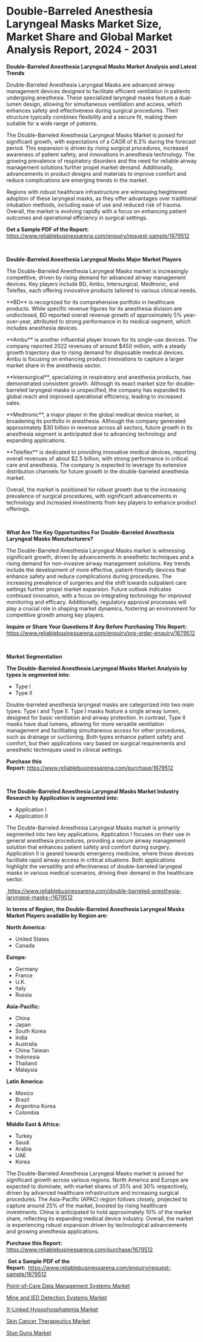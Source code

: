 <p><h1>Double-Barreled Anesthesia Laryngeal Masks Market Size, Market Share and Global Market Analysis Report, 2024 - 2031</h1></p><p><strong>Double-Barreled Anesthesia Laryngeal Masks Market Analysis and Latest Trends</strong></p>
<p><p>Double-Barreled Anesthesia Laryngeal Masks are advanced airway management devices designed to facilitate efficient ventilation in patients undergoing anesthesia. These specialized laryngeal masks feature a dual-lumen design, allowing for simultaneous ventilation and access, which enhances safety and effectiveness during surgical procedures. Their structure typically combines flexibility and a secure fit, making them suitable for a wide range of patients.</p><p>The Double-Barreled Anesthesia Laryngeal Masks Market is poised for significant growth, with expectations of a CAGR of 6.3% during the forecast period. This expansion is driven by rising surgical procedures, increased awareness of patient safety, and innovations in anesthesia technology. The growing prevalence of respiratory disorders and the need for reliable airway management solutions further propel market demand. Additionally, advancements in product designs and materials to improve comfort and reduce complications are emerging trends in the market.</p><p>Regions with robust healthcare infrastructure are witnessing heightened adoption of these laryngeal masks, as they offer advantages over traditional intubation methods, including ease of use and reduced risk of trauma. Overall, the market is evolving rapidly with a focus on enhancing patient outcomes and operational efficiency in surgical settings.</p></p>
<p><strong>Get a Sample PDF of the Report:&nbsp;</strong> <a href="https://www.reliablebusinessarena.com/enquiry/request-sample/1679512?utm_campaign=1455&utm_medium=2&utm_source=Github&utm_content=ia&utm_term=14102024&utm_id=double-barreled-anesthesia-laryngeal-masks">https://www.reliablebusinessarena.com/enquiry/request-sample/1679512</a></p>
<p>&nbsp;</p>
<p><strong>Double-Barreled Anesthesia Laryngeal Masks Major Market Players</strong></p>
<p><p>The Double-Barreled Anesthesia Laryngeal Masks market is increasingly competitive, driven by rising demand for advanced airway management devices. Key players include BD, Ambu, Intersurgical, Medtronic, and Teleflex, each offering innovative products tailored to various clinical needs.</p><p>**BD** is recognized for its comprehensive portfolio in healthcare products. While specific revenue figures for its anesthesia division are undisclosed, BD reported overall revenue growth of approximately 5% year-over-year, attributed to strong performance in its medical segment, which includes anesthesia devices.</p><p>**Ambu** is another influential player known for its single-use devices. The company reported 2022 revenues of around $450 million, with a steady growth trajectory due to rising demand for disposable medical devices. Ambu is focusing on enhancing product innovations to capture a larger market share in the anesthesia sector.</p><p>**Intersurgical**, specializing in respiratory and anesthesia products, has demonstrated consistent growth. Although its exact market size for double-barreled laryngeal masks is unspecified, the company has expanded its global reach and improved operational efficiency, leading to increased sales.</p><p>**Medtronic**, a major player in the global medical device market, is broadening its portfolio in anesthesia. Although the company generated approximately $30 billion in revenue across all sectors, future growth in its anesthesia segment is anticipated due to advancing technology and expanding applications.</p><p>**Teleflex** is dedicated to providing innovative medical devices, reporting overall revenues of about $2.5 billion, with strong performance in critical care and anesthesia. The company is expected to leverage its extensive distribution channels for future growth in the double-barreled anesthesia market.</p><p>Overall, the market is positioned for robust growth due to the increasing prevalence of surgical procedures, with significant advancements in technology and increased investments from key players to enhance product offerings.</p></p>
<p>&nbsp;</p>
<p><strong>What Are The Key Opportunities For Double-Barreled Anesthesia Laryngeal Masks Manufacturers?</strong></p>
<p><p>The Double-Barreled Anesthesia Laryngeal Masks market is witnessing significant growth, driven by advancements in anesthetic techniques and a rising demand for non-invasive airway management solutions. Key trends include the development of more effective, patient-friendly devices that enhance safety and reduce complications during procedures. The increasing prevalence of surgeries and the shift towards outpatient care settings further propel market expansion. Future outlook indicates continued innovation, with a focus on integrating technology for improved monitoring and efficacy. Additionally, regulatory approval processes will play a crucial role in shaping market dynamics, fostering an environment for competitive growth among key players.</p></p>
<p><strong>Inquire or Share Your Questions If Any Before Purchasing This Report:</strong> <a href="https://www.reliablebusinessarena.com/enquiry/pre-order-enquiry/1679512?utm_campaign=1455&utm_medium=2&utm_source=Github&utm_content=ia&utm_term=14102024&utm_id=double-barreled-anesthesia-laryngeal-masks">https://www.reliablebusinessarena.com/enquiry/pre-order-enquiry/1679512</a></p>
<p>&nbsp;</p>
<p><strong>Market Segmentation</strong></p>
<p><strong>The Double-Barreled Anesthesia Laryngeal Masks Market Analysis by types is segmented into:</strong></p>
<p><ul><li>Type I</li><li>Type II</li></ul></p>
<p><p>Double-barreled anesthesia laryngeal masks are categorized into two main types: Type I and Type II. Type I masks feature a single airway lumen, designed for basic ventilation and airway protection. In contrast, Type II masks have dual lumens, allowing for more versatile ventilation management and facilitating simultaneous access for other procedures, such as drainage or suctioning. Both types enhance patient safety and comfort, but their applications vary based on surgical requirements and anesthetic techniques used in clinical settings.</p></p>
<p><strong>Purchase this Report:&nbsp;</strong><a href="https://www.reliablebusinessarena.com/purchase/1679512?utm_campaign=1455&utm_medium=2&utm_source=Github&utm_content=ia&utm_term=14102024&utm_id=double-barreled-anesthesia-laryngeal-masks">https://www.reliablebusinessarena.com/purchase/1679512</a></p>
<p>&nbsp;</p>
<p><strong>The Double-Barreled Anesthesia Laryngeal Masks Market Industry Research by Application is segmented into:</strong></p>
<p><ul><li>Application I</li><li>Application II</li></ul></p>
<p><p>The Double-Barreled Anesthesia Laryngeal Masks market is primarily segmented into two key applications. Application I focuses on their use in general anesthesia procedures, providing a secure airway management solution that enhances patient safety and comfort during surgery. Application II is geared towards emergency medicine, where these devices facilitate rapid airway access in critical situations. Both applications highlight the versatility and effectiveness of double-barreled laryngeal masks in various medical scenarios, driving their demand in the healthcare sector.</p></p>
<p><a href="https://www.reliablebusinessarena.com/double-barreled-anesthesia-laryngeal-masks-r1679512?utm_campaign=1455&utm_medium=2&utm_source=Github&utm_content=ia&utm_term=14102024&utm_id=double-barreled-anesthesia-laryngeal-masks">&nbsp;https://www.reliablebusinessarena.com/double-barreled-anesthesia-laryngeal-masks-r1679512</a></p>
<p><strong>In terms of Region, the Double-Barreled Anesthesia Laryngeal Masks Market Players available by Region are:</strong></p>
<p>
    <p> <strong> North America: </strong>
        <ul>
            <li>United States</li>
            <li>Canada</li>
        </ul>
        </p> 
    <p> <strong> Europe: </strong>
        <ul>
            <li>Germany</li>
            <li>France</li>
            <li>U.K.</li>
            <li>Italy</li>
            <li>Russia</li>
        </ul>
        </p> 
    <p> <strong> Asia-Pacific: </strong>
        <ul>
            <li>China</li>
            <li>Japan</li>
            <li>South Korea</li>
            <li>India</li>
            <li>Australia</li>
            <li>China Taiwan</li>
            <li>Indonesia</li>
            <li>Thailand</li>
            <li>Malaysia</li>
        </ul>
        </p> 
    <p> <strong> Latin America: </strong>
        <ul>
            <li>Mexico</li>
            <li>Brazil</li>
            <li>Argentina Korea</li>
            <li>Colombia</li>
        </ul>
        </p> 
    <p> <strong> Middle East & Africa: </strong>
        <ul>
            <li>Turkey</li>
            <li>Saudi</li>
            <li>Arabia</li>
            <li>UAE</li>
            <li>Korea</li>
        </ul>
    </p>
    </p>
<p><p>The Double-Barreled Anesthesia Laryngeal Masks market is poised for significant growth across various regions. North America and Europe are expected to dominate, with market shares of 35% and 30% respectively, driven by advanced healthcare infrastructure and increasing surgical procedures. The Asia-Pacific (APAC) region follows closely, projected to capture around 25% of the market, boosted by rising healthcare investments. China is anticipated to hold approximately 10% of the market share, reflecting its expanding medical device industry. Overall, the market is experiencing robust expansion driven by technological advancements and growing anesthesia applications.</p></p>
<p><strong>Purchase this Report: </strong><a href="https://www.reliablebusinessarena.com/purchase/1679512?utm_campaign=1455&utm_medium=2&utm_source=Github&utm_content=ia&utm_term=14102024&utm_id=double-barreled-anesthesia-laryngeal-masks">https://www.reliablebusinessarena.com/purchase/1679512</a></p>
<p>&nbsp;<strong>Get a Sample PDF of the Report:&nbsp;&nbsp;</strong><a href="https://www.reliablebusinessarena.com/enquiry/request-sample/1679512?utm_campaign=1455&utm_medium=2&utm_source=Github&utm_content=ia&utm_term=14102024&utm_id=double-barreled-anesthesia-laryngeal-masks">https://www.reliablebusinessarena.com/enquiry/request-sample/1679512</a></p>
<p><strong></strong></p>
<p><p><a href="https://www.linkedin.com/pulse/global-point-of-care-data-management-systems-market-icpbc?utm_campaign=1455&utm_medium=2&utm_source=Github&utm_content=ia&utm_term=14102024&utm_id=double-barreled-anesthesia-laryngeal-masks">Point-of-Care Data Management Systems Market</a></p><p><a href="https://www.linkedin.com/pulse/strategic-roadmap-global-mine-ied-detection-systems-sbhvc?utm_campaign=1455&utm_medium=2&utm_source=Github&utm_content=ia&utm_term=14102024&utm_id=double-barreled-anesthesia-laryngeal-masks">Mine and IED Detection Systems Market</a></p><p><a href="https://www.linkedin.com/pulse/global-x-linked-hypophosphatemia-nexus-sector-confluences-regional-zor5c?utm_campaign=1455&utm_medium=2&utm_source=Github&utm_content=ia&utm_term=14102024&utm_id=double-barreled-anesthesia-laryngeal-masks">X-Linked Hypophosphatemia Market</a></p><p><a href="https://www.linkedin.com/pulse/skin-cancer-therapeutics-market-velocity-77-cagr-trajectory-2024-2031-amdcc?utm_campaign=1455&utm_medium=2&utm_source=Github&utm_content=ia&utm_term=14102024&utm_id=double-barreled-anesthesia-laryngeal-masks">Skin Cancer Therapeutics Market</a></p><p><a href="https://www.linkedin.com/pulse/trends-global-stun-guns-market-forecast-analysis-2024-2031-owaqc?utm_campaign=1455&utm_medium=2&utm_source=Github&utm_content=ia&utm_term=14102024&utm_id=double-barreled-anesthesia-laryngeal-masks">Stun Guns Market</a></p></p>